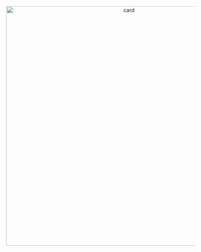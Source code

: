 <div align="center" >
<a href="https://crud.gedankenessen.de">
<img width="640" alt="card" src="https://user-images.githubusercontent.com/24259317/202017966-83501535-4b8a-40cd-ae79-ac5e5f8d1d41.png">
</a>
</div>
